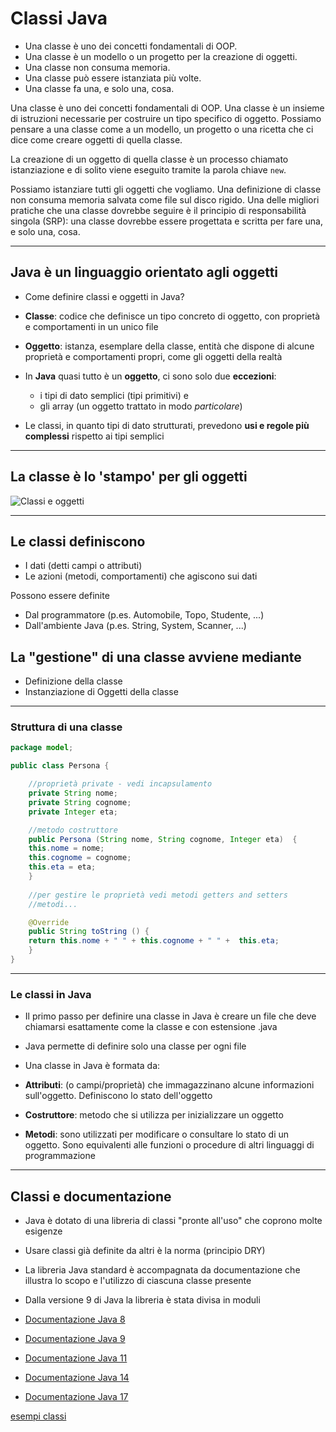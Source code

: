 # Classi Java

* Una classe è uno dei concetti fondamentali di OOP.
* Una classe è un modello o un progetto per la creazione di oggetti.
* Una classe non consuma memoria.
* Una classe può essere istanziata più volte.
* Una classe fa una, e solo una, cosa.

Una classe è uno dei concetti fondamentali di OOP. Una classe è un insieme di istruzioni necessarie per costruire un tipo specifico di oggetto. 
Possiamo pensare a una classe come a un modello, un progetto o una ricetta che ci dice come creare oggetti di quella classe. 

La creazione di un oggetto di quella classe è un processo chiamato istanziazione e di solito viene eseguito tramite la parola chiave `new`. 

Possiamo istanziare tutti gli oggetti che vogliamo. Una definizione di classe non consuma memoria salvata come file sul disco rigido. Una delle migliori pratiche che una classe dovrebbe seguire è il principio di responsabilità singola (SRP): una classe dovrebbe essere progettata e scritta per fare una, e solo una, cosa.

---

## Java è un linguaggio orientato agli oggetti

* Come definire classi e oggetti in Java?
* **Classe**: codice che definisce un tipo concreto di oggetto, con proprietà e comportamenti in un unico file
* **Oggetto**: istanza, esemplare della classe, entità che dispone di alcune proprietà e comportamenti propri, come gli oggetti della realtà
* In **Java** quasi tutto è un **oggetto**, ci sono solo due **eccezioni**:
  * i tipi di dato semplici (tipi primitivi) e
  * gli array (un oggetto trattato in modo _particolare_)

* Le classi, in quanto tipi di dato strutturati, prevedono **usi e regole più complessi** rispetto ai tipi semplici

---

## La classe è lo 'stampo' per gli oggetti

![Classi e oggetti](https://raw.githubusercontent.com/maboglia/CorsoJava/master/appunti/img/cookie-cutter.png)

---

## Le classi definiscono

* I dati (detti campi o attributi)
* Le azioni (metodi, comportamenti) che agiscono sui dati

Possono essere definite

* Dal programmatore (p.es. Automobile, Topo, Studente, ...)
* Dall'ambiente Java (p.es. String, System, Scanner, ...)

## La "gestione" di una classe avviene mediante

* Definizione della classe
* Instanziazione di Oggetti della classe

---

### Struttura di una classe

```java
package model;

public class Persona {

    //proprietà private - vedi incapsulamento
    private String nome;
    private String cognome;
    private Integer eta;

    //metodo costruttore
    public Persona (String nome, String cognome, Integer eta)  {
    this.nome = nome;
    this.cognome = cognome;
    this.eta = eta;
    }
    
    //per gestire le proprietà vedi metodi getters and setters    
    //metodi...

    @Override
    public String toString () {
    return this.nome + " " + this.cognome + " " +  this.eta;
    }
}
```

---

### Le classi in Java

* Il primo passo per definire una classe in Java è creare un file che deve chiamarsi esattamente come la classe e con estensione .java

* Java permette di definire solo una classe per ogni file

* Una classe in Java è formata da:

* **Attributi**: (o campi/proprietà) che immagazzinano alcune informazioni sull'oggetto. Definiscono lo stato dell'oggetto

* **Costruttore**: metodo che si utilizza per inizializzare un oggetto

* **Metodi**: sono utilizzati per modificare o consultare lo stato di un oggetto. Sono equivalenti alle funzioni o procedure di altri linguaggi di programmazione

---

## Classi e documentazione

* Java è dotato di una libreria di classi "pronte all'uso" che coprono molte esigenze
* Usare classi già definite da altri è la norma (principio DRY)
* La libreria Java standard è accompagnata da documentazione che illustra lo scopo e l'utilizzo di ciascuna classe presente
* Dalla versione 9 di Java la libreria è stata divisa in moduli

* [Documentazione Java 8](https://docs.oracle.com/javase/8/docs/api/overview-summary.html)
* [Documentazione Java 9](https://docs.oracle.com/javase/9/docs/api/overview-summary.html)
* [Documentazione Java 11](https://docs.oracle.com/en/java/javase/11/)
* [Documentazione Java 14](https://docs.oracle.com/en/java/javase/14/)
* [Documentazione Java 17](https://docs.oracle.com/en/java/javase/17/)

[esempi classi](https://github.com/maboglia/CorsoJava/blob/master/esempi/05_OOP/)
